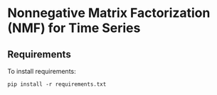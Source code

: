 # Nonnegative Matrix Factorization (NMF) for Time Series

## Requirements

To install requirements:

```setup
pip install -r requirements.txt
```

